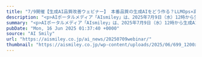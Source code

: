 ```yaml
---
title: "7/9開催【生成AI品質改善ウェビナー】 本番品質の生成AIをどう作る？LLMOps×高精度データで実現する改善プロセス"
description: "<p>AIポータルメディア「AIsmiley」は、2025年7月9日（水）12時から生成AI活用をテーマにウェビナーを開催します。 本ウェビナーでは、生成AI活用のポイントについてご紹介。生成AIを本番品質へ改善するポイントか [&#8230;]</p> <p>The post <a href='https://aismiley.co.jp/ai_news/20250709webinar/'>7/9開催【生成AI品質改善ウェビナー】 本番品質の生成AIをどう作る？LLMOps×高精度データで実現する改善プロセス</a> first appeared on <a href='https://aismiley.co.jp'>AIポータルメディアAIsmiley</a>.</p>"
summary: "<p>AIポータルメディア「AIsmiley」は、2025年7月9日（水）12時から生成AI活用をテーマにウェビナーを開催します。 本ウェビナーでは、生成AI活用のポイントについてご紹介。生成AIを本番品質へ改善するポイントか [&#8230;]</p> <p>The post <a href='https://aismiley.co.jp/ai_news/20250709webinar/'>7/9開催【生成AI品質改善ウェビナー】 本番品質の生成AIをどう作る？LLMOps×高精度データで実現する改善プロセス</a> first appeared on <a href='https://aismiley.co.jp'>AIポータルメディアAIsmiley</a>.</p>"
pubDate: "Mon, 16 Jun 2025 01:37:40 +0000"
source: "AI Smily"
url: "https://aismiley.co.jp/ai_news/20250709webinar/"
thumbnail: "https://aismiley.co.jp/wp-content/uploads/2025/06/699_1200x628_2.jpg"
---
```


